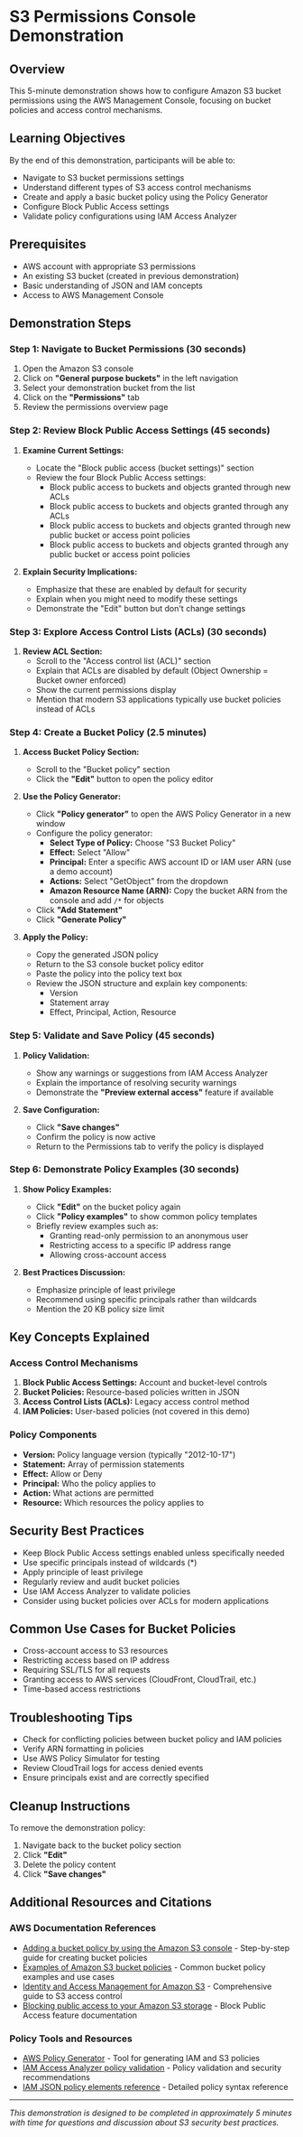 # S3 Permissions Console Demonstration

## Overview
This 5-minute demonstration shows how to configure Amazon S3 bucket permissions using the AWS Management Console, focusing on bucket policies and access control mechanisms.

## Learning Objectives
By the end of this demonstration, participants will be able to:
- Navigate to S3 bucket permissions settings
- Understand different types of S3 access control mechanisms
- Create and apply a basic bucket policy using the Policy Generator
- Configure Block Public Access settings
- Validate policy configurations using IAM Access Analyzer

## Prerequisites
- AWS account with appropriate S3 permissions
- An existing S3 bucket (created in previous demonstration)
- Basic understanding of JSON and IAM concepts
- Access to AWS Management Console

## Demonstration Steps

### Step 1: Navigate to Bucket Permissions (30 seconds)
1. Open the Amazon S3 console
2. Click on **"General purpose buckets"** in the left navigation
3. Select your demonstration bucket from the list
4. Click on the **"Permissions"** tab
5. Review the permissions overview page

### Step 2: Review Block Public Access Settings (45 seconds)
1. **Examine Current Settings:**
   - Locate the "Block public access (bucket settings)" section
   - Review the four Block Public Access settings:
     - Block public access to buckets and objects granted through new ACLs
     - Block public access to buckets and objects granted through any ACLs
     - Block public access to buckets and objects granted through new public bucket or access point policies
     - Block public access to buckets and objects granted through any public bucket or access point policies

2. **Explain Security Implications:**
   - Emphasize that these are enabled by default for security
   - Explain when you might need to modify these settings
   - Demonstrate the "Edit" button but don't change settings

### Step 3: Explore Access Control Lists (ACLs) (30 seconds)
1. **Review ACL Section:**
   - Scroll to the "Access control list (ACL)" section
   - Explain that ACLs are disabled by default (Object Ownership = Bucket owner enforced)
   - Show the current permissions display
   - Mention that modern S3 applications typically use bucket policies instead of ACLs

### Step 4: Create a Bucket Policy (2.5 minutes)
1. **Access Bucket Policy Section:**
   - Scroll to the "Bucket policy" section
   - Click the **"Edit"** button to open the policy editor

2. **Use the Policy Generator:**
   - Click **"Policy generator"** to open the AWS Policy Generator in a new window
   - Configure the policy generator:
     - **Select Type of Policy:** Choose "S3 Bucket Policy"
     - **Effect:** Select "Allow"
     - **Principal:** Enter a specific AWS account ID or IAM user ARN (use a demo account)
     - **Actions:** Select "GetObject" from the dropdown
     - **Amazon Resource Name (ARN):** Copy the bucket ARN from the console and add `/*` for objects
   - Click **"Add Statement"**
   - Click **"Generate Policy"**

3. **Apply the Policy:**
   - Copy the generated JSON policy
   - Return to the S3 console bucket policy editor
   - Paste the policy into the policy text box
   - Review the JSON structure and explain key components:
     - Version
     - Statement array
     - Effect, Principal, Action, Resource

### Step 5: Validate and Save Policy (45 seconds)
1. **Policy Validation:**
   - Show any warnings or suggestions from IAM Access Analyzer
   - Explain the importance of resolving security warnings
   - Demonstrate the **"Preview external access"** feature if available

2. **Save Configuration:**
   - Click **"Save changes"**
   - Confirm the policy is now active
   - Return to the Permissions tab to verify the policy is displayed

### Step 6: Demonstrate Policy Examples (30 seconds)
1. **Show Policy Examples:**
   - Click **"Edit"** on the bucket policy again
   - Click **"Policy examples"** to show common policy templates
   - Briefly review examples such as:
     - Granting read-only permission to an anonymous user
     - Restricting access to a specific IP address range
     - Allowing cross-account access

2. **Best Practices Discussion:**
   - Emphasize principle of least privilege
   - Recommend using specific principals rather than wildcards
   - Mention the 20 KB policy size limit

## Key Concepts Explained

### Access Control Mechanisms
1. **Block Public Access Settings:** Account and bucket-level controls
2. **Bucket Policies:** Resource-based policies written in JSON
3. **Access Control Lists (ACLs):** Legacy access control method
4. **IAM Policies:** User-based policies (not covered in this demo)

### Policy Components
- **Version:** Policy language version (typically "2012-10-17")
- **Statement:** Array of permission statements
- **Effect:** Allow or Deny
- **Principal:** Who the policy applies to
- **Action:** What actions are permitted
- **Resource:** Which resources the policy applies to

## Security Best Practices
- Keep Block Public Access settings enabled unless specifically needed
- Use specific principals instead of wildcards (*)
- Apply principle of least privilege
- Regularly review and audit bucket policies
- Use IAM Access Analyzer to validate policies
- Consider using bucket policies over ACLs for modern applications

## Common Use Cases for Bucket Policies
- Cross-account access to S3 resources
- Restricting access based on IP address
- Requiring SSL/TLS for all requests
- Granting access to AWS services (CloudFront, CloudTrail, etc.)
- Time-based access restrictions

## Troubleshooting Tips
- Check for conflicting policies between bucket policy and IAM policies
- Verify ARN formatting in policies
- Use AWS Policy Simulator for testing
- Review CloudTrail logs for access denied events
- Ensure principals exist and are correctly specified

## Cleanup Instructions
To remove the demonstration policy:
1. Navigate back to the bucket policy section
2. Click **"Edit"**
3. Delete the policy content
4. Click **"Save changes"**

## Additional Resources and Citations

### AWS Documentation References
- [Adding a bucket policy by using the Amazon S3 console](https://docs.aws.amazon.com/AmazonS3/latest/userguide/add-bucket-policy.html) - Step-by-step guide for creating bucket policies
- [Examples of Amazon S3 bucket policies](https://docs.aws.amazon.com/AmazonS3/latest/userguide/example-bucket-policies.html) - Common bucket policy examples and use cases
- [Identity and Access Management for Amazon S3](https://docs.aws.amazon.com/AmazonS3/latest/userguide/security-iam.html) - Comprehensive guide to S3 access control
- [Blocking public access to your Amazon S3 storage](https://docs.aws.amazon.com/AmazonS3/latest/userguide/access-control-block-public-access.html) - Block Public Access feature documentation

### Policy Tools and Resources
- [AWS Policy Generator](https://aws.amazon.com/blogs/aws/aws-policy-generator/) - Tool for generating IAM and S3 policies
- [IAM Access Analyzer policy validation](https://docs.aws.amazon.com/IAM/latest/UserGuide/access-analyzer-policy-validation.html) - Policy validation and security recommendations
- [IAM JSON policy elements reference](https://docs.aws.amazon.com/IAM/latest/UserGuide/reference_policies_elements.html) - Detailed policy syntax reference

---
*This demonstration is designed to be completed in approximately 5 minutes with time for questions and discussion about S3 security best practices.*
